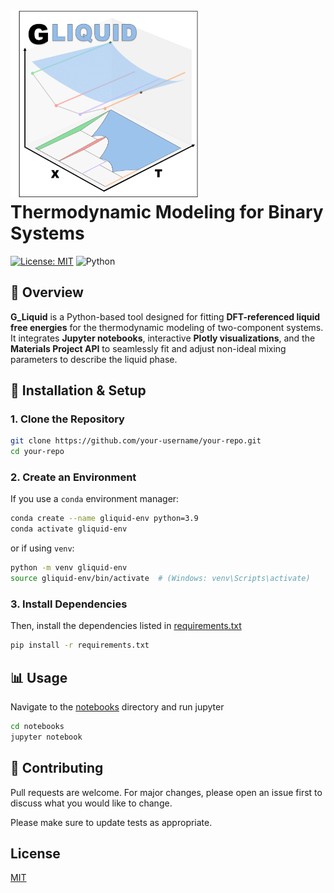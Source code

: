 # <img src="images/logo.png" width="300" height="300"> Thermodynamic Modeling for Binary Systems 

[![License: MIT](https://img.shields.io/badge/License-MIT-yellow.svg)](LICENSE)
![Python](https://img.shields.io/badge/Python-3.9%2B-blue)

## 📌 Overview
**G_Liquid** is a Python-based tool designed for fitting **DFT-referenced liquid free energies** for the thermodynamic
modeling of two-component systems. It integrates **Jupyter notebooks**, interactive **Plotly visualizations**, and 
the **Materials Project API** to seamlessly fit and adjust non-ideal mixing parameters to describe the liquid phase.

## 🚀 Installation & Setup
### **1. Clone the Repository**
```bash
git clone https://github.com/your-username/your-repo.git
cd your-repo
```

### **2. Create an Environment**
If you use a `conda` environment manager:
```bash
conda create --name gliquid-env python=3.9
conda activate gliquid-env
```
or if using `venv`:
```bash
python -m venv gliquid-env
source gliquid-env/bin/activate  # (Windows: venv\Scripts\activate)
```

### **3. Install Dependencies**
Then, install the dependencies listed in [requirements.txt](requirements.txt)
```bash
pip install -r requirements.txt
```

## 📊 Usage
Navigate to the [notebooks](notebooks) directory and run jupyter
```bash
cd notebooks
jupyter notebook
```

## 🤝 Contributing

Pull requests are welcome. For major changes, please open an issue first
to discuss what you would like to change.

Please make sure to update tests as appropriate.

## License

[MIT](LICENSE)